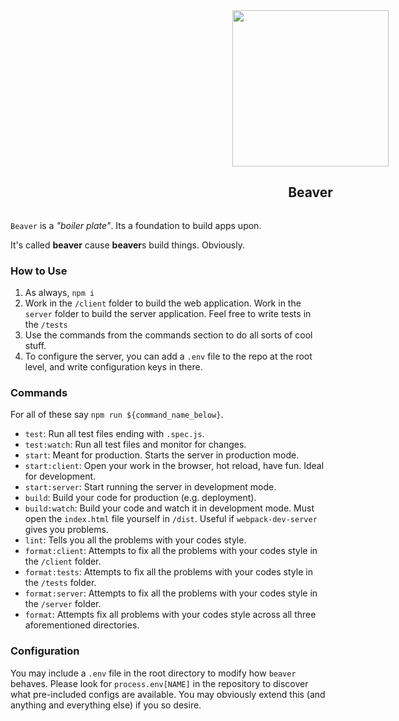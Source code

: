 <div style='display: flex; flex-direction: column; width: 100vw; align-items: center; justify-content: center'>
    <img style="height: 250px;" src='https://pbs.twimg.com/profile_images/2779323089/f1d2488fedff90047a32244dbc624e59_400x400.jpeg'/>
    <h2>Beaver</h2>
</div>

`Beaver` is a *"boiler plate"*. Its a foundation to build apps upon.

It's called **beaver** cause **beaver**s build things. Obviously.

### How to Use

1. As always, `npm i`
2. Work in the `/client` folder to build the web application. Work in the `server` folder to build the server application. Feel free to write tests in the `/tests`
3. Use the commands from the commands section to do all sorts of cool stuff.
4. To configure the server, you can add a `.env` file to the repo at the root level, and write configuration keys in there.

### Commands

For all of these say `npm run ${command_name_below}`.

- `test`: Run all test files ending with `.spec.js`.
- `test:watch`: Run all test files and monitor for changes.
- `start`: Meant for production. Starts the server in production mode.
- `start:client`: Open your work in the browser, hot reload, have fun. Ideal for development.
- `start:server`: Start running the server in development mode.
- `build`: Build your code for production (e.g. deployment).
- `build:watch`: Build your code and watch it in development mode. Must open the `index.html` file yourself in `/dist`. Useful if `webpack-dev-server` gives you problems.
- `lint`: Tells you all the problems with your codes style.
- `format:client`: Attempts to fix all the problems with your codes style in the `/client` folder.
- `format:tests`: Attempts to fix all the problems with your codes style in the `/tests` folder.
- `format:server`: Attempts to fix all the problems with your codes style in the `/server` folder.
- `format`: Attempts fix all problems with your codes style across all three aforementioned directories.

### Configuration

You may include a `.env` file in the root directory to modify how `beaver` behaves. Please look for `process.env[NAME]` in the repository to discover what pre-included configs are available. You may obviously extend this (and anything and everything else) if you so desire.

